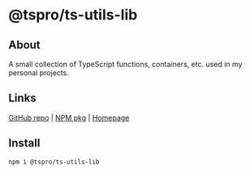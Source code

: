 # @tspro/ts-utils-lib

## About
A small collection of TypeScript functions, containers, etc. used in my personal projects.

## Links
[GitHub repo](https://github.com/pahkasoft/ts-utils-lib) |
[NPM pkg](https://www.npmjs.com/package/@tspro/ts-utils-lib) |
[Homepage](https://pahkasoft.github.io/ts-utils-lib)

## Install
`npm i @tspro/ts-utils-lib`
